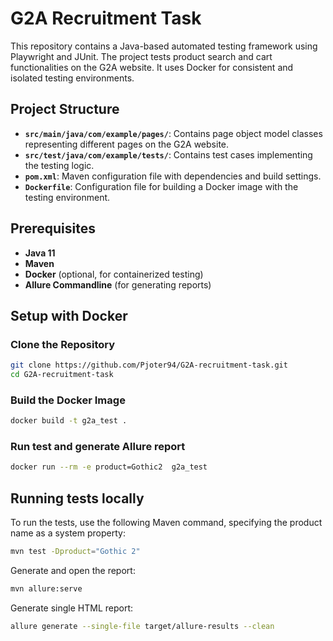 # G2A Recruitment Task

This repository contains a Java-based automated testing framework using Playwright and JUnit. The project tests product search and cart functionalities on the G2A website. It uses Docker for consistent and isolated testing environments.

## Project Structure

- **`src/main/java/com/example/pages/`**: Contains page object model classes representing different pages on the G2A website.
- **`src/test/java/com/example/tests/`**: Contains test cases implementing the testing logic.
- **`pom.xml`**: Maven configuration file with dependencies and build settings.
- **`Dockerfile`**: Configuration file for building a Docker image with the testing environment.

## Prerequisites


- **Java 11**
- **Maven**
- **Docker** (optional, for containerized testing)
- **Allure Commandline** (for generating reports)

## Setup with Docker

### Clone the Repository

```sh
git clone https://github.com/Pjoter94/G2A-recruitment-task.git
cd G2A-recruitment-task
```
### Build the Docker Image

```sh
docker build -t g2a_test .
```
### Run test and generate Allure report

```sh
docker run --rm -e product=Gothic2  g2a_test
```
## Running tests locally
To run the tests, use the following Maven command, specifying the product name as a system property:

```sh
mvn test -Dproduct="Gothic 2"
```
Generate and open the report:
```sh
mvn allure:serve
```
Generate single HTML report:
```sh
allure generate --single-file target/allure-results --clean 
```

